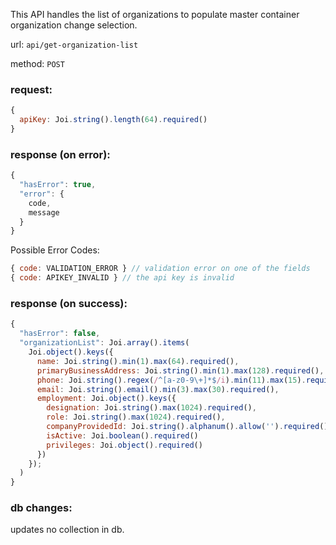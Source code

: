 This API handles the list of organizations to populate master container organization change selection.

url: `api/get-organization-list`

method: `POST`

### request: 
```js
{
  apiKey: Joi.string().length(64).required()
}
```

### response (on error):
```js
{
  "hasError": true,
  "error": {
    code,
    message
  }
}
```

Possible Error Codes:
```js
{ code: VALIDATION_ERROR } // validation error on one of the fields
{ code: APIKEY_INVALID } // the api key is invalid
```

### response (on success):
```js
{
  "hasError": false,
  "organizationList": Joi.array().items(
    Joi.object().keys({
      name: Joi.string().min(1).max(64).required(),
      primaryBusinessAddress: Joi.string().min(1).max(128).required(),
      phone: Joi.string().regex(/^[a-z0-9\+]*$/i).min(11).max(15).required(),
      email: Joi.string().email().min(3).max(30).required(),
      employment: Joi.object().keys({ 
        designation: Joi.string().max(1024).required(), 
        role: Joi.string().max(1024).required(), 
        companyProvidedId: Joi.string().alphanum().allow('').required(), 
        isActive: Joi.boolean().required()
        privileges: Joi.object().required()
      })
    });
  )
}
```

### db changes:
updates no collection in db.